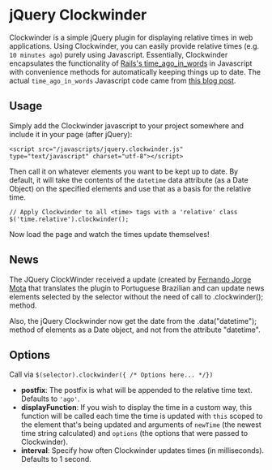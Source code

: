 # jQuery Clockwinder

Clockwinder is a simple jQuery plugin for displaying relative times in web applications. Using Clockwinder, you can easily provide relative times (e.g. `10 minutes ago`) purely using Javascript. Essentially, Clockwinder encapsulates the functionality of [Rails's time_ago_in_words][1] in Javascript with convenience methods for automatically keeping things up to date. The actual `time_ago_in_words` Javascript code came from [this blog post][2].

## Usage

Simply add the Clockwinder javascript to your project somewhere and include it in your page (after jQuery):

    <script src="/javascripts/jquery.clockwinder.js" type="text/javascript" charset="utf-8"></script>

Then call it on whatever elements you want to be kept up to date. By default, it will take the contents of the `datetime` data attribute (as a Date Object) on the specified elements and use that as a basis for the relative time.

    // Apply Clockwinder to all <time> tags with a 'relative' class
    $('time.relative').clockwinder();

Now load the page and watch the times update themselves! 

## News

The JQuery ClockWinder received a update (created by [Fernando Jorge Mota][3] that translates the plugin to Portuguese Brazilian and can update news elements selected by the selector without the need of call to .clockwinder(); method.

Also, the jQuery Clockwinder now get the date from the .data("datetime"); method of elements as a Date object, and not from the attribute "datetime". 

## Options

Call via `$(selector).clockwinder({ /* Options here... */})`

* **postfix**: The postfix is what will be appended to the relative time text. Defaults to `'ago'`.
* **displayFunction**: If you wish to display the time in a custom way, this function will be called each time the time is updated with `this` scoped to the element that's being updated and arguments of `newTime` (the newest time string calculated) and `options` (the options that were passed to Clockwinder).
* **interval**: Specify how often Clockwinder updates times (in milliseconds). Defaults to 1 second.
    

[1]:http://api.rubyonrails.org/classes/ActionView/Helpers/DateHelper.html#M002262
[2]:http://nullstyle.com/2007/06/02/caching-time_ago_in_words/
[3]:http://github.com/fjorgemota/